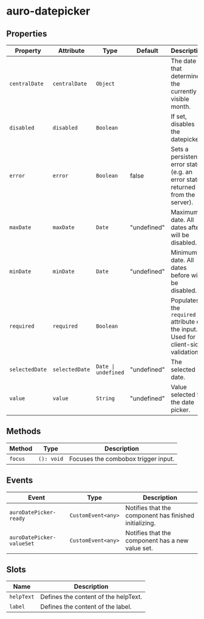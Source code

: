 # auro-datepicker

## Properties

| Property       | Attribute      | Type                | Default     | Description                                      |
|----------------|----------------|---------------------|-------------|--------------------------------------------------|
| `centralDate`  | `centralDate`  | `Object`            |             | The date that determines the currently visible month. |
| `disabled`     | `disabled`     | `Boolean`           |             | If set, disables the datepicker.                 |
| `error`        | `error`        | `Boolean`           | false       | Sets a persistent error state (e.g. an error state returned from the server). |
| `maxDate`      | `maxDate`      | `Date`              | "undefined" | Maximum date. All dates after will be disabled.  |
| `minDate`      | `minDate`      | `Date`              | "undefined" | Minimum date. All dates before will be disabled. |
| `required`     | `required`     | `Boolean`           |             | Populates the `required` attribute on the input. Used for client-side validation. |
| `selectedDate` | `selectedDate` | `Date \| undefined` | "undefined" | The selected date.                               |
| `value`        | `value`        | `String`            | "undefined" | Value selected for the date picker.              |

## Methods

| Method  | Type       | Description                         |
|---------|------------|-------------------------------------|
| `focus` | `(): void` | Focuses the combobox trigger input. |

## Events

| Event                     | Type               | Description                                      |
|---------------------------|--------------------|--------------------------------------------------|
| `auroDatePicker-ready`    | `CustomEvent<any>` | Notifies that the component has finished initializing. |
| `auroDatePicker-valueSet` | `CustomEvent<any>` | Notifies that the component has a new value set. |

## Slots

| Name       | Description                          |
|------------|--------------------------------------|
| `helpText` | Defines the content of the helpText. |
| `label`    | Defines the content of the label.    |
